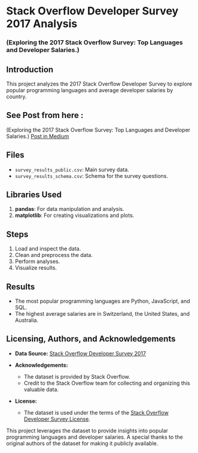 # Stack Overflow Developer Survey 2017 Analysis
### (Exploring the 2017 Stack Overflow Survey: Top Languages and Developer Salaries.)

## Introduction
This project analyzes the 2017 Stack Overflow Developer Survey to explore popular programming languages and average developer salaries by country.

## See Post from here :
(Exploring the 2017 Stack Overflow Survey: Top Languages and Developer Salaries.)
[Post in Medium](https://medium.com/p/3e2a4793fb55)

## Files
- `survey_results_public.csv`: Main survey data.
- `survey_results_schema.csv`: Schema for the survey questions.

## Libraries Used
1. **pandas**: For data manipulation and analysis.
2. **matplotlib**: For creating visualizations and plots.

## Steps
1. Load and inspect the data.
2. Clean and preprocess the data.
3. Perform analyses.
4. Visualize results.

## Results
- The most popular programming languages are Python, JavaScript, and SQL.
- The highest average salaries are in Switzerland, the United States, and Australia.

## Licensing, Authors, and Acknowledgements

- **Data Source:** [Stack Overflow Developer Survey 2017](https://insights.stackoverflow.com/survey/2017)
  
- **Acknowledgements:**
  - The dataset is provided by Stack Overflow.
  - Credit to the Stack Overflow team for collecting and organizing this valuable data.
  
- **License:**
  - The dataset is used under the terms of the [Stack Overflow Developer Survey License](https://insights.stackoverflow.com/survey).
  
This project leverages the dataset to provide insights into popular programming languages and developer salaries. A special thanks to the original authors of the dataset for making it publicly available.